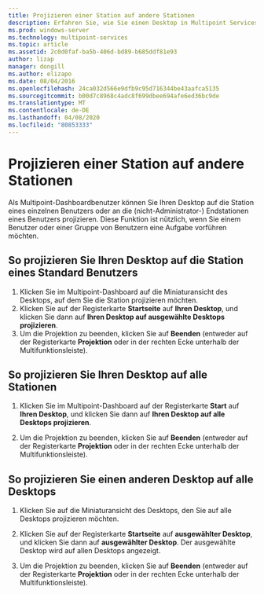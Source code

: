 ```yaml
---
title: Projizieren einer Station auf andere Stationen
description: Erfahren Sie, wie Sie einen Desktop in Multipoint Services von einem System in einen anderen freigeben.
ms.prod: windows-server
ms.technology: multipoint-services
ms.topic: article
ms.assetid: 2c0d0faf-ba5b-406d-bd89-b685ddf81e93
author: lizap
manager: dongill
ms.author: elizapo
ms.date: 08/04/2016
ms.openlocfilehash: 24ca032d566e9dfb9c95d716344be43aafca5135
ms.sourcegitcommit: b00d7c8968c4adc8f699dbee694afe6ed36bc9de
ms.translationtype: MT
ms.contentlocale: de-DE
ms.lasthandoff: 04/08/2020
ms.locfileid: "80853333"
---
```

# <a name="project-a-station-to-other-stations"></a>Projizieren einer Station auf andere Stationen
Als Multipoint-Dashboardbenutzer können Sie Ihren Desktop auf die Station eines einzelnen Benutzers oder an die (nicht-Administrator-) Endstationen eines Benutzers projizieren. Diese Funktion ist nützlich, wenn Sie einem Benutzer oder einer Gruppe von Benutzern eine Aufgabe vorführen möchten.  
  
## <a name="to-project-your-desktop-to-a-standard-users-station"></a>So projizieren Sie Ihren Desktop auf die Station eines Standard Benutzers  
  
1.  Klicken Sie im Multipoint-Dashboard auf die Miniaturansicht des Desktops, auf dem Sie die Station projizieren möchten.  
2.  Klicken Sie auf der Registerkarte **Startseite** auf **Ihren Desktop**, und klicken Sie dann auf **Ihren Desktop auf ausgewählte Desktops projizieren**.  
3.  Um die Projektion zu beenden, klicken Sie auf **Beenden** (entweder auf der Registerkarte **Projektion** oder in der rechten Ecke unterhalb der Multifunktionsleiste).  
  
## <a name="to-project-your-desktop-to-all-stations"></a>So projizieren Sie Ihren Desktop auf alle Stationen  
  
1.  Klicken Sie im Multipoint-Dashboard auf der Registerkarte **Start** auf **Ihren Desktop**, und klicken Sie dann auf **Ihren Desktop auf alle Desktops projizieren**.  
  
2.  Um die Projektion zu beenden, klicken Sie auf **Beenden** (entweder auf der Registerkarte **Projektion** oder in der rechten Ecke unterhalb der Multifunktionsleiste).  
  
## <a name="to-project-a-different-desktop-to-all-desktops"></a>So projizieren Sie einen anderen Desktop auf alle Desktops  
  
1.  Klicken Sie auf die Miniaturansicht des Desktops, den Sie auf alle Desktops projizieren möchten.  
  
2.  Klicken Sie auf der Registerkarte **Startseite** auf **ausgewählter Desktop**, und klicken Sie dann auf **ausgewählter Desktop**. Der ausgewählte Desktop wird auf allen Desktops angezeigt.  
  
3.  Um die Projektion zu beenden, klicken Sie auf **Beenden** (entweder auf der Registerkarte **Projektion** oder in der rechten Ecke unterhalb der Multifunktionsleiste).  